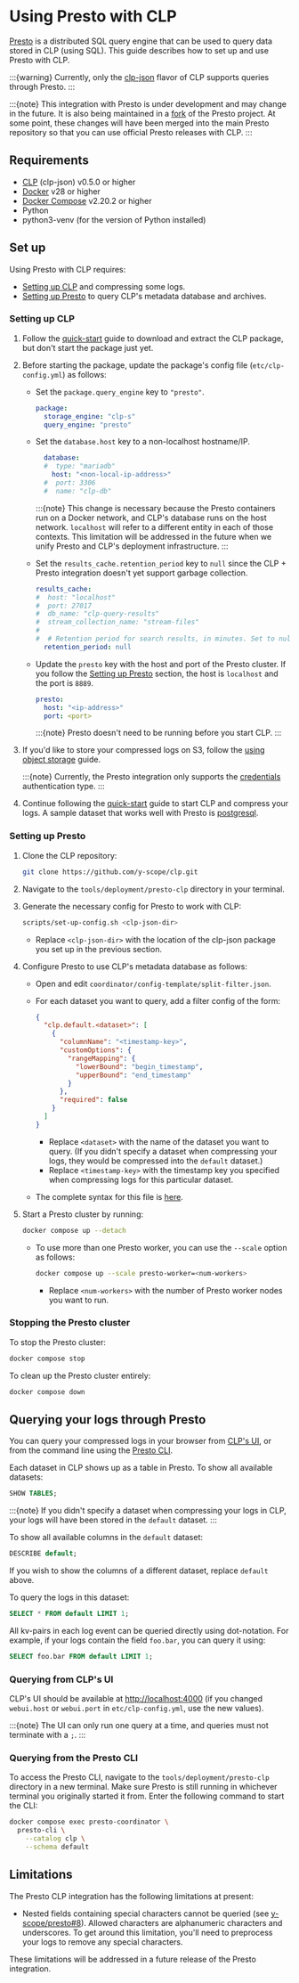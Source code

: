 # Using Presto with CLP

[Presto] is a distributed SQL query engine that can be used to query data stored in CLP (using SQL).
This guide describes how to set up and use Presto with CLP.

:::{warning}
Currently, only the [clp-json](quick-start/clp-json.md) flavor of CLP supports queries through
Presto.
:::

:::{note}
This integration with Presto is under development and may change in the future. It is also being
maintained in a [fork][yscope-presto] of the Presto project. At some point, these changes will have
been merged into the main Presto repository so that you can use official Presto releases with CLP.
:::

## Requirements

* [CLP][clp-releases] (clp-json) v0.5.0 or higher
* [Docker] v28 or higher
* [Docker Compose][docker-compose] v2.20.2 or higher
* Python
* python3-venv (for the version of Python installed)

## Set up

Using Presto with CLP requires:

* [Setting up CLP](#setting-up-clp) and compressing some logs.
* [Setting up Presto](#setting-up-presto) to query CLP's metadata database and archives.

### Setting up CLP

1. Follow the [quick-start](quick-start/index.md) guide to download and extract the CLP package,
   but don't start the package just yet.
2. Before starting the package, update the package's config file (`etc/clp-config.yml`) as follows:

    * Set the `package.query_engine` key to `"presto"`.

      ```yaml
      package:
        storage_engine: "clp-s"
        query_engine: "presto"
      ```

    * Set the `database.host` key to a non-localhost hostname/IP.

      ```yaml
        database:
        #  type: "mariadb"
          host: "<non-local-ip-address>"
        #  port: 3306
        #  name: "clp-db"
      ```

      :::{note}
      This change is necessary because the Presto containers run on a Docker network, and CLP's
      database runs on the host network. `localhost` will refer to a different entity in each of
      those contexts. This limitation will be addressed in the future when we unify Presto and CLP's
      deployment infrastructure.
      :::

    * Set the `results_cache.retention_period` key to `null` since the CLP + Presto integration
      doesn't yet support garbage collection.

      ```yaml
      results_cache:
      #  host: "localhost"
      #  port: 27017
      #  db_name: "clp-query-results"
      #  stream_collection_name: "stream-files"
      #
      #  # Retention period for search results, in minutes. Set to null to disable automatic deletion.
        retention_period: null
      ```

    * Update the `presto` key with the host and port of the Presto cluster. If you follow the
      [Setting up Presto](#setting-up-presto) section, the host is `localhost` and the port is
      `8889`.

      ```yaml
      presto:
        host: "<ip-address>"
        port: <port>
      ```

      :::{note}
      Presto doesn't need to be running before you start CLP.
      :::

3. If you'd like to store your compressed logs on S3, follow the
   [using object storage](guides-using-object-storage/index.md) guide.

   :::{note}
   Currently, the Presto integration only supports the
   [credentials](guides-using-object-storage/clp-config.md#credentials) authentication type.
   :::

4. Continue following the [quick-start](./quick-start/index.md#using-clp) guide to start CLP and
   compress your logs. A sample dataset that works well with Presto is [postgresql].

### Setting up Presto

1. Clone the CLP repository:

    ```bash
    git clone https://github.com/y-scope/clp.git
    ```

2. Navigate to the `tools/deployment/presto-clp` directory in your terminal.
3. Generate the necessary config for Presto to work with CLP:

    ```bash
    scripts/set-up-config.sh <clp-json-dir>
    ```

    * Replace `<clp-json-dir>` with the location of the clp-json package you set up in the previous
      section.

4. Configure Presto to use CLP's metadata database as follows:

    * Open and edit `coordinator/config-template/split-filter.json`.
    * For each dataset you want to query, add a filter config of the form:

      ```json
      {
        "clp.default.<dataset>": [
          {
            "columnName": "<timestamp-key>",
            "customOptions": {
              "rangeMapping": {
                "lowerBound": "begin_timestamp",
                "upperBound": "end_timestamp"
              }
            },
            "required": false
          }
        ]
      }
      ```

      * Replace `<dataset>` with the name of the dataset you want to query. (If you didn't specify a
        dataset when compressing your logs, they would be compressed into the `default` dataset.)
      * Replace `<timestamp-key>` with the timestamp key you specified when compressing logs for
        this particular dataset.
    * The complete syntax for this file is [here][clp-connector-docs].

5. Start a Presto cluster by running:

    ```bash
    docker compose up --detach
    ```

    * To use more than one Presto worker, you can use the `--scale` option as follows:

      ```bash
      docker compose up --scale presto-worker=<num-workers>
      ```

      * Replace `<num-workers>` with the number of Presto worker nodes you want to run.

### Stopping the Presto cluster

To stop the Presto cluster:

```bash
docker compose stop
```

To clean up the Presto cluster entirely:

```bash
docker compose down
```

## Querying your logs through Presto

You can query your compressed logs in your browser from [CLP's UI](#querying-from-clps-ui), or
from the command line using the [Presto CLI](#querying-from-the-presto-cli).

Each dataset in CLP shows up as a table in Presto. To show all available datasets:

```sql
SHOW TABLES;
```

:::{note}
If you didn't specify a dataset when compressing your logs in CLP, your logs will have been stored
in the `default` dataset.
:::

To show all available columns in the `default` dataset:

```sql
DESCRIBE default;
```

If you wish to show the columns of a different dataset, replace `default` above.

To query the logs in this dataset:

```sql
SELECT * FROM default LIMIT 1;
```

All kv-pairs in each log event can be queried directly using dot-notation. For example, if your logs
contain the field `foo.bar`, you can query it using:

```sql
SELECT foo.bar FROM default LIMIT 1;
```

### Querying from CLP's UI

CLP's UI should be available at [http://localhost:4000](http://localhost:4000) (if you changed
`webui.host` or `webui.port` in `etc/clp-config.yml`, use the new values).

:::{note}
The UI can only run one query at a time, and queries must not terminate with a `;`.
:::

### Querying from the Presto CLI

To access the Presto CLI, navigate to the `tools/deployment/presto-clp` directory in a new terminal.
Make sure Presto is still running in whichever terminal you originally started it from. Enter the
following command to start the CLI:

```bash
docker compose exec presto-coordinator \
  presto-cli \
    --catalog clp \
    --schema default
```

## Limitations

The Presto CLP integration has the following limitations at present:

* Nested fields containing special characters cannot be queried (see [y-scope/presto#8]). Allowed
  characters are alphanumeric characters and underscores. To get around this limitation, you'll
  need to preprocess your logs to remove any special characters.

These limitations will be addressed in a future release of the Presto integration.

[clp-connector-docs]: https://docs.yscope.com/presto/connector/clp.html#split-filter-config-file
[clp-releases]: https://github.com/y-scope/clp/releases
[docker-compose]: https://docs.docker.com/compose/install/
[Docker]: https://docs.docker.com/engine/install/
[postgresql]: https://zenodo.org/records/10516401
[Presto]: https://prestodb.io/
[y-scope/presto#8]: https://github.com/y-scope/presto/issues/8
[yscope-presto]: https://github.com/y-scope/presto
